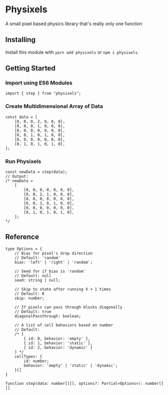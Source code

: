 # Physixels

A small pixel based physics library that's really only one function

## Installing

Install this module with `yarn add physixels` or `npm i physixels`.

## Getting Started

### Import using ES6 Modules

```TS
import { step } from "physixels";
```

### Create Multidimensional Array of Data

```TS
const data = [
    [0, 0, 0, 2, 0, 0, 0],
    [0, 0, 0, 1, 0, 0, 0],
    [0, 0, 0, 0, 0, 0, 0],
    [0, 0, 1, 0, 1, 0, 0],
    [0, 0, 0, 0, 0, 0, 0],
    [0, 1, 0, 1, 0, 1, 0],
];
```

### Run Physixels

```TS
const newData = step(data);
// Output:
/* newData = 
    [
        [0, 0, 0, 0, 0, 0, 0],
        [0, 0, 2, 1, 0, 0, 0],
        [0, 0, 0, 0, 0, 0, 0],
        [0, 0, 1, 0, 1, 0, 0],
        [0, 0, 0, 0, 0, 0, 0],
        [0, 1, 0, 1, 0, 1, 0],
    ];
*/
```

## Reference

```TS
type Options = {
    // Bias for pixel's drop direction
    // Default: 'random'
    bias: 'left' | 'right' | 'random';
    
    // Seed for if bias is 'random'
    // Default: null
    seed: string | null;
    
    // Skip to state after running X + 1 times
    // Default: 0
    skip: number;
    
    // If pixels can pass through blocks diagonally 
    // Default: true
    diagonalPassthrough: boolean;

    // A list of cell behaviors based on number
    // Default: 
    /* [
        { id: 0, behavior: 'empty' },
        { id: 1, behavior: 'static' },
        { id: 2, behavior: 'dynamic' }
    ] */
    cellTypes: {
        id: number;
        behavior: 'empty' | 'static' | 'dynamic';
    }[]
}

function step(data: number[][], options?: Partial<Options>): number[][]
```
